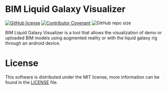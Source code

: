 # BIM Liquid Galaxy Visualizer

[![GitHub license](https://img.shields.io/github/license/Naereen/StrapDown.js.svg)](https://github.com/LiquidGalaxyLAB/BIM-Liquid-Galaxy-Visualizer/blob/main/LICENSE)
[![Contributor Covenant](https://img.shields.io/badge/Contributor%20Covenant-2.1-4baaaa.svg)](code_of_conduct.md)
![GitHub repo size](https://img.shields.io/github/repo-size/LiquidGalaxyLAB/reforestation-assistant-simulator)

BIM Liquid Galaxy Visualizer is a tool that allows the visualization of demo or uploaded BIM models using augmented reality or with the liquid galaxy rig through an android device.

# License

This software is distributed under the MIT license, more information can be found in the [LICENSE](LICENSE) file.
